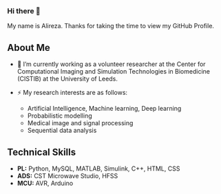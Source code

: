 ### Hi there 👋

<!--
**ahokmabadi/ahokmabadi** is a ✨ _special_ ✨ repository because its `README.md` (this file) appears on your GitHub profile.

Here are some ideas to get you started:

- 🔭 I’m currently working on ...
- 🌱 I’m currently learning ...
- 👯 I’m looking to collaborate on ...
- 🤔 I’m looking for help with ...
- 💬 Ask me about ...
- 📫 How to reach me: ...
- 😄 Pronouns: ...
- ⚡ Fun fact: ...
-->


<div size='20px'> My name is Alireza. Thanks for taking the time to view my GitHub Profile.
</div>

<h2> About Me </h2>

<ul>
  <li>🔭 I’m currently working as a volunteer researcher at the Center for Computational Imaging and Simulation Technologies in Biomedicine (CISTIB) at the University    of Leeds.</li> 
</ul>

<ul>
  <li>⚡ My research interests are as follows:</li>  
  <ul>
    <li>Artificial Intelligence, Machine learning, Deep learning</li>
    <li>Probabilistic modelling</li>
    <li>Medical image and signal processing</li>
    <li>Sequential data analysis</li>
  </ul>
</ul>

<h2> Technical Skills </h2>
<ul>
  <li><b>PL:</b> Python, MySQL, MATLAB, Simulink, C++, HTML, CSS</li>
  <li><b>ADS:</b> CST Microwave Studio, HFSS</li>
  <li><b>MCU:</b> AVR, Arduino</li>
</ul>

